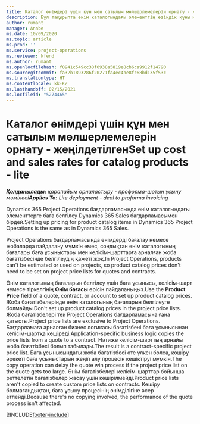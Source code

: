 ```yaml
---
title: Каталог өнімдері үшін құн мен сатылым мөлшерлемелерін орнату - жеңілдетілген
description: Бұл тақырыпта өнім каталогындағы элементтің өзіндік құны мен сатылым мөлшерлерін орнату әдісі туралы ақпарат берілген.
author: rumant
manager: Annbe
ms.date: 10/09/2020
ms.topic: article
ms.prod: ''
ms.service: project-operations
ms.reviewer: kfend
ms.author: rumant
ms.openlocfilehash: f0941c549cc38f0938a5819e8cb6ca9912f14790
ms.sourcegitcommit: fa32b1893286f20271fa4ec4be8fc68bd135f53c
ms.translationtype: HT
ms.contentlocale: kk-KZ
ms.lasthandoff: 02/15/2021
ms.locfileid: "5274465"
---
```

# <a name="set-up-cost-and-sales-rates-for-catalog-products---lite"></a><span data-ttu-id="b4650-103">Каталог өнімдері үшін құн мен сатылым мөлшерлемелерін орнату - жеңілдетілген</span><span class="sxs-lookup"><span data-stu-id="b4650-103">Set up cost and sales rates for catalog products - lite</span></span>

<span data-ttu-id="b4650-104">_**Қолданылады:** қарапайым орналастыру - проформа-шотын ұсыну мәмілесі_</span><span class="sxs-lookup"><span data-stu-id="b4650-104">_**Applies To:** Lite deployment - deal to proforma invoicing_</span></span>


<span data-ttu-id="b4650-105">Dynamics 365 Project Operations бағдарламасында өнім каталогындағы элементтерге баға белгілеу Dynamics 365 Sales бағдарламасымен бірдей.</span><span class="sxs-lookup"><span data-stu-id="b4650-105">Setting up pricing for product catalog items in Dynamics 365 Project Operations is the same as in Dynamics 365 Sales.</span></span>

<span data-ttu-id="b4650-106">Project Operations бағдарламасында өнімдерді бағалау немесе жобаларда пайдалану мүмкін емес, сондықтан өнім каталогының бағалары баға ұсыныстары мен келісім-шарттарға арналған жоба бағатізбесінде белгілеудің қажеті жоқ.</span><span class="sxs-lookup"><span data-stu-id="b4650-106">In Project Operations, products can't be estimated or used on projects, so product catalog prices don't need to be set on project price lists for quotes and contracts.</span></span>

<span data-ttu-id="b4650-107">Өнім каталогының бағаларын белгілеу үшін баға ұсынысы, келісім-шарт немесе тіркелгінің **Өнім бағасы** өрісін пайдаланыңыз.</span><span class="sxs-lookup"><span data-stu-id="b4650-107">Use the **Product Price** field of a quote, contract, or account to set up product catalog prices.</span></span> <span data-ttu-id="b4650-108">Жоба бағатізбелерінде өнім каталогының бағаларын белгілеуге болмайды.</span><span class="sxs-lookup"><span data-stu-id="b4650-108">Don't set up product catalog prices in the project price lists.</span></span> <span data-ttu-id="b4650-109">Жоба бағатізбелері тек Project Operations бағдарламасына ғана қатысты.</span><span class="sxs-lookup"><span data-stu-id="b4650-109">Project price lists are exclusive to Project Operations.</span></span> <span data-ttu-id="b4650-110">Бағдарламаға арналған бизнес логикасы бағатізбені баға ұсынысынан келісім-шартқа көшіреді.</span><span class="sxs-lookup"><span data-stu-id="b4650-110">Application-specific business logic copies the price lists from a quote to a contract.</span></span> <span data-ttu-id="b4650-111">Нәтиже келісім-шарттың арнайы жоба бағатізбесі болып табылады.</span><span class="sxs-lookup"><span data-stu-id="b4650-111">The result is a contract-specific project price list.</span></span> <span data-ttu-id="b4650-112">Баға ұсынысындағы жоба бағатізбесі өте үлкен болса, көшіру әрекеті баға ұсыныстарын жеңіп алу процесін кешіктіруі мүмкін.</span><span class="sxs-lookup"><span data-stu-id="b4650-112">The copy operation can delay the quote win process if the project price list on the quote gets too large.</span></span> <span data-ttu-id="b4650-113">Өнім бағатізбелері келісім-шарттар бойынша реттелетін бағатізбелер жасау үшін көшірілмейді.</span><span class="sxs-lookup"><span data-stu-id="b4650-113">Product price lists aren't copied to create custom price lists on contracts.</span></span> <span data-ttu-id="b4650-114">Көшіру болмағандықтан, баға ұсыну процесінің өнімділігіне әсер етпейді.</span><span class="sxs-lookup"><span data-stu-id="b4650-114">Because there's no copying involved, the performance of the quote process isn't affected.</span></span>


[!INCLUDE[footer-include](../../includes/footer-banner.md)]